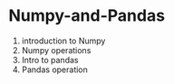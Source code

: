 # Numpy-and-Pandas
1) introduction to Numpy
2) Numpy operations
3) Intro to pandas
4) Pandas operation

